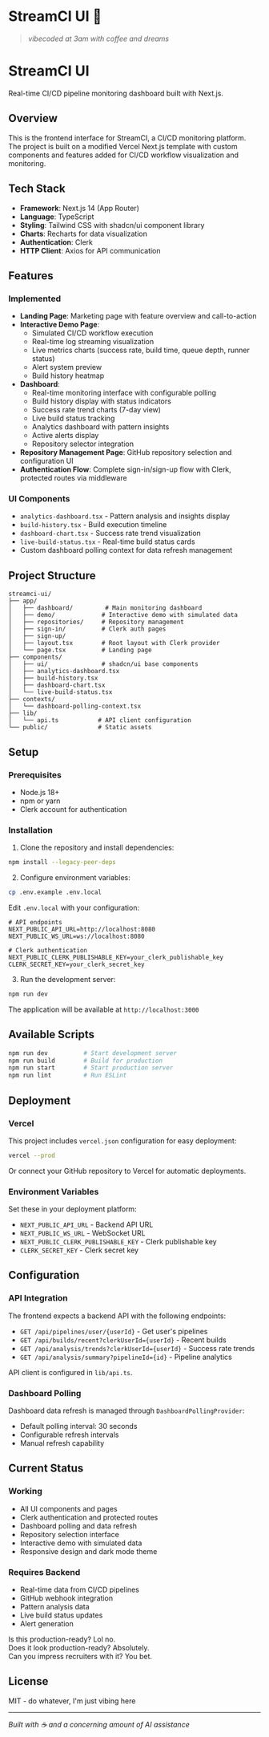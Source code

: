 # StreamCI UI 🚀

> *vibecoded at 3am with coffee and dreams*

# StreamCI UI

Real-time CI/CD pipeline monitoring dashboard built with Next.js.

## Overview

This is the frontend interface for StreamCI, a CI/CD monitoring platform. The project is built on a modified Vercel Next.js template with custom components and features added for CI/CD workflow visualization and monitoring.

## Tech Stack

- **Framework**: Next.js 14 (App Router)
- **Language**: TypeScript
- **Styling**: Tailwind CSS with shadcn/ui component library
- **Charts**: Recharts for data visualization
- **Authentication**: Clerk
- **HTTP Client**: Axios for API communication

## Features

### Implemented

- **Landing Page**: Marketing page with feature overview and call-to-action
- **Interactive Demo Page**: 
  - Simulated CI/CD workflow execution
  - Real-time log streaming visualization
  - Live metrics charts (success rate, build time, queue depth, runner status)
  - Alert system preview
  - Build history heatmap
- **Dashboard**:
  - Real-time monitoring interface with configurable polling
  - Build history display with status indicators
  - Success rate trend charts (7-day view)
  - Live build status tracking
  - Analytics dashboard with pattern insights
  - Active alerts display
  - Repository selector integration
- **Repository Management Page**: GitHub repository selection and configuration UI
- **Authentication Flow**: Complete sign-in/sign-up flow with Clerk, protected routes via middleware

### UI Components

- `analytics-dashboard.tsx` - Pattern analysis and insights display
- `build-history.tsx` - Build execution timeline
- `dashboard-chart.tsx` - Success rate trend visualization
- `live-build-status.tsx` - Real-time build status cards
- Custom dashboard polling context for data refresh management

## Project Structure

```
streamci-ui/
├── app/
│   ├── dashboard/         # Main monitoring dashboard
│   ├── demo/             # Interactive demo with simulated data
│   ├── repositories/     # Repository management
│   ├── sign-in/          # Clerk auth pages
│   ├── sign-up/
│   ├── layout.tsx        # Root layout with Clerk provider
│   └── page.tsx          # Landing page
├── components/
│   ├── ui/               # shadcn/ui base components
│   ├── analytics-dashboard.tsx
│   ├── build-history.tsx
│   ├── dashboard-chart.tsx
│   └── live-build-status.tsx
├── contexts/
│   └── dashboard-polling-context.tsx
├── lib/
│   └── api.ts           # API client configuration
└── public/              # Static assets
```

## Setup

### Prerequisites

- Node.js 18+
- npm or yarn
- Clerk account for authentication

### Installation

1. Clone the repository and install dependencies:

```bash
npm install --legacy-peer-deps
```

2. Configure environment variables:

```bash
cp .env.example .env.local
```

Edit `.env.local` with your configuration:

```env
# API endpoints
NEXT_PUBLIC_API_URL=http://localhost:8080
NEXT_PUBLIC_WS_URL=ws://localhost:8080

# Clerk authentication
NEXT_PUBLIC_CLERK_PUBLISHABLE_KEY=your_clerk_publishable_key
CLERK_SECRET_KEY=your_clerk_secret_key
```

3. Run the development server:

```bash
npm run dev
```

The application will be available at `http://localhost:3000`

## Available Scripts

```bash
npm run dev          # Start development server
npm run build        # Build for production
npm run start        # Start production server
npm run lint         # Run ESLint
```

## Deployment

### Vercel

This project includes `vercel.json` configuration for easy deployment:

```bash
vercel --prod
```

Or connect your GitHub repository to Vercel for automatic deployments.

### Environment Variables

Set these in your deployment platform:

- `NEXT_PUBLIC_API_URL` - Backend API URL
- `NEXT_PUBLIC_WS_URL` - WebSocket URL
- `NEXT_PUBLIC_CLERK_PUBLISHABLE_KEY` - Clerk publishable key
- `CLERK_SECRET_KEY` - Clerk secret key

## Configuration

### API Integration

The frontend expects a backend API with the following endpoints:

- `GET /api/pipelines/user/{userId}` - Get user's pipelines
- `GET /api/builds/recent?clerkUserId={userId}` - Recent builds
- `GET /api/analysis/trends?clerkUserId={userId}` - Success rate trends
- `GET /api/analysis/summary?pipelineId={id}` - Pipeline analytics

API client is configured in `lib/api.ts`.

### Dashboard Polling

Dashboard data refresh is managed through `DashboardPollingProvider`:
- Default polling interval: 30 seconds
- Configurable refresh intervals
- Manual refresh capability

## Current Status

### Working
- All UI components and pages
- Clerk authentication and protected routes
- Dashboard polling and data refresh
- Repository selection interface
- Interactive demo with simulated data
- Responsive design and dark mode theme

### Requires Backend
- Real-time data from CI/CD pipelines
- GitHub webhook integration
- Pattern analysis data
- Live build status updates
- Alert generation




Is this production-ready? Lol no.  
Does it look production-ready? Absolutely.  
Can you impress recruiters with it? You bet.

## License

MIT - do whatever, I'm just vibing here

---

*Built with ☕ and a concerning amount of AI assistance*
